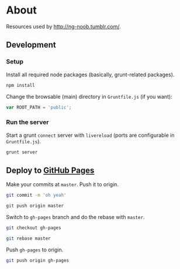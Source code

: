 # About

Resources used by http://ng-noob.tumblr.com/.


## Development

### Setup

Install all required node packages (basically, grunt-related packages).

```sh
npm install
```

Change the browsable (main) directory in `Gruntfile.js` (if you want):

```js
var ROOT_PATH = 'public';
```

### Run the server

Start a grunt `connect` server with `livereload` (ports are configurable in `Gruntfile.js`).

```sh
grunt server
```

## Deploy to [GitHub Pages](http://pages.github.com/)

Make your commits at `master`. Push it to origin.

```sh
git commit -m 'oh yeah'

git push origin master
```

Switch to `gh-pages` branch and do the rebase with `master`.

```sh
git checkout gh-pages

git rebase master
```

Push `gh-pages` to origin.

```sh
git push origin gh-pages
```
